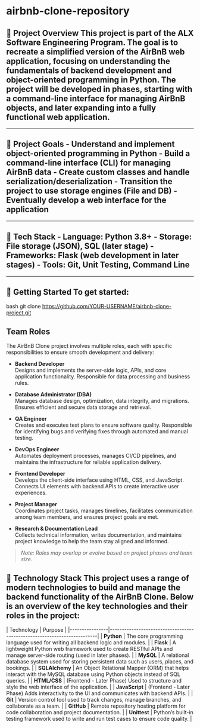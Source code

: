 # airbnb-clone-repository
## 🏡 Project Overview This project is part of the ALX Software Engineering Program. The goal is to **recreate a simplified version of the AirBnB web application**, focusing on understanding the fundamentals of backend development and object-oriented programming in Python. The project will be developed in phases, starting with a command-line interface for managing AirBnB objects, and later expanding into a fully functional web application.
---
## 🎯 Project Goals - Understand and implement object-oriented programming in Python - Build a command-line interface (CLI) for managing AirBnB data - Create custom classes and handle serialization/deserialization - Transition the project to use storage engines (File and DB) - Eventually develop a web interface for the application
---
## 🧰 Tech Stack - **Language:** Python 3.8+ - **Storage:** File storage (JSON), SQL (later stage) - **Frameworks:** Flask (web development in later stages) - **Tools:** Git, Unit Testing, Command Line 
---
## 🚀 Getting Started To get started:
bash
git clone https://github.com/YOUR-USERNAME/airbnb-clone-project.git

## Team Roles

The AirBnB Clone project involves multiple roles, each with specific responsibilities to ensure smooth development and delivery:

- **Backend Developer**  
  Designs and implements the server-side logic, APIs, and core application functionality. Responsible for data processing and business rules.

- **Database Administrator (DBA)**  
  Manages database design, optimization, data integrity, and migrations. Ensures efficient and secure data storage and retrieval.

- **QA Engineer**  
  Creates and executes test plans to ensure software quality. Responsible for identifying bugs and verifying fixes through automated and manual testing.

- **DevOps Engineer**  
  Automates deployment processes, manages CI/CD pipelines, and maintains the infrastructure for reliable application delivery.

- **Frontend Developer**  
  Develops the client-side interface using HTML, CSS, and JavaScript. Connects UI elements with backend APIs to create interactive user experiences.

- **Project Manager**  
  Coordinates project tasks, manages timelines, facilitates communication among team members, and ensures project goals are met.

- **Research & Documentation Lead**  
  Collects technical information, writes documentation, and maintains project knowledge to help the team stay aligned and informed.

> *Note: Roles may overlap or evolve based on project phases and team size.*

## 🧰 Technology Stack This project uses a range of modern technologies to build and manage the backend functionality of the AirBnB Clone. Below is an overview of the key technologies and their roles in the project:
| Technology | Purpose | |----------------|-------------------------------------------------------------------------|
| **Python** | The core programming language used for writing all backend logic and modules. | 
| **Flask** | A lightweight Python web framework used to create RESTful APIs and manage server-side routing (used in later phases). |
| **MySQL** | A relational database system used for storing persistent data such as users, places, and bookings. | 
| **SQLAlchemy** | An Object Relational Mapper (ORM) that helps interact with the MySQL database using Python objects instead of SQL queries. |
| **HTML/CSS** | (Frontend - Later Phase) Used to structure and style the web interface of the application. | 
| **JavaScript** | (Frontend - Later Phase) Adds interactivity to the UI and communicates with backend APIs. |
| **Git** | Version control tool used to track changes, manage branches, and collaborate as a team. |
| **GitHub** | Remote repository hosting platform for code collaboration and project documentation. | 
| **Unittest** | Python’s built-in testing framework used to write and run test cases to ensure code quality. |
